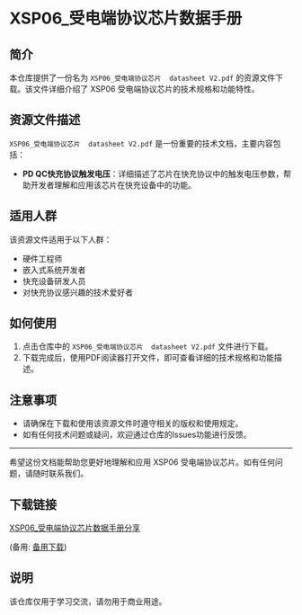 # XSP06_受电端协议芯片数据手册

## 简介

本仓库提供了一份名为 `XSP06_受电端协议芯片  datasheet V2.pdf` 的资源文件下载。该文件详细介绍了 XSP06 受电端协议芯片的技术规格和功能特性。

## 资源文件描述

`XSP06_受电端协议芯片  datasheet V2.pdf` 是一份重要的技术文档，主要内容包括：

- **PD QC快充协议触发电压**：详细描述了芯片在快充协议中的触发电压参数，帮助开发者理解和应用该芯片在快充设备中的功能。

## 适用人群

该资源文件适用于以下人群：

- 硬件工程师
- 嵌入式系统开发者
- 快充设备研发人员
- 对快充协议感兴趣的技术爱好者

## 如何使用

1. 点击仓库中的 `XSP06_受电端协议芯片  datasheet V2.pdf` 文件进行下载。
2. 下载完成后，使用PDF阅读器打开文件，即可查看详细的技术规格和功能描述。

## 注意事项

- 请确保在下载和使用该资源文件时遵守相关的版权和使用规定。
- 如有任何技术问题或疑问，欢迎通过仓库的Issues功能进行反馈。

---

希望这份文档能帮助您更好地理解和应用 XSP06 受电端协议芯片。如有任何问题，请随时联系我们。

## 下载链接
[XSP06_受电端协议芯片数据手册分享](https://pan.quark.cn/s/a08238143940) 

(备用: [备用下载](https://pan.baidu.com/s/1iBOvVBOVwYR98CAZmtvVYw?pwd=1234))

## 说明

该仓库仅用于学习交流，请勿用于商业用途。
